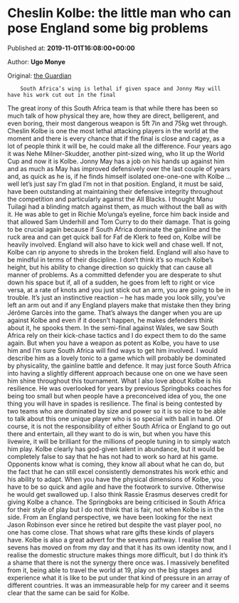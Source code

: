 
# Cheslin Kolbe: the little man who can pose England some big problems

Published at: **2019-11-01T16:08:00+00:00**

Author: **Ugo Monye**

Original: [the Guardian](https://www.theguardian.com/sport/blog/2019/nov/01/cheslin-kolbe-south-africa-world-cup-final)


        South Africa’s wing is lethal if given space and Jonny May will have his work cut out in the final
      
The great irony of this South Africa team is that while there has been so much talk of how physical they are, how they are direct, belligerent, and even boring, their most dangerous weapon is 5ft 7in and 75kg wet through. Cheslin Kolbe is one the most lethal attacking players in the world at the moment and there is every chance that if the final is close and cagey, as a lot of people think it will be, he could make all the difference.
Four years ago it was Nehe Milner-Skudder, another pint-sized wing, who lit up the World Cup and now it is Kolbe. Jonny May has a job on his hands up against him and as much as May has improved defensively over the last couple of years and, as quick as he is, if he finds himself isolated one-one-one with Kolbe … well let’s just say I’m glad I’m not in that position.
England, it must be said, have been outstanding at maintaining their defensive integrity throughout the competition and particularly against the All Blacks. I thought Manu Tuilagi had a blinding match against them, as much without the ball as with it. He was able to get in Richie Mo’unga’s eyeline, force him back inside and that allowed Sam Underhill and Tom Curry to do their damage. That is going to be crucial again because if South Africa dominate the gainline and the ruck area and can get quick ball for Faf de Klerk to feed on, Kolbe will be heavily involved.
England will also have to kick well and chase well. If not, Kolbe can rip anyone to shreds in the broken field. England will also have to be mindful in terms of their discipline. I don’t think it’s so much Kolbe’s height, but his ability to change direction so quickly that can cause all manner of problems. As a committed defender you are desperate to shut down his space but if, all of a sudden, he goes from left to right or vice versa, at a rate of knots and you just stick out an arm, you are going to be in trouble.
It’s just an instinctive reaction – he has made you look silly, you’ve left an arm out and if any England players make that mistake then they bring Jérôme Garcès into the game. That’s always the danger when you are up against Kolbe and even if it doesn’t happen, he makes defenders think about it, he spooks them. In the semi-final against Wales, we saw South Africa rely on their kick-chase tactics and I do expect them to do the same again. But when you have a weapon as potent as Kolbe, you have to use him and I’m sure South Africa will find ways to get him involved.
I would describe him as a lovely tonic to a game which will probably be dominated by physicality, the gainline battle and defence. It may just force South Africa into having a slightly different approach because one on one we have seen him shine throughout this tournament.
What I also love about Kolbe is his resilience. He was overlooked for years by previous Springboks coaches for being too small but when people have a preconceived idea of you, the one thing you will have in spades is resilience.
The final is being contested by two teams who are dominated by size and power so it is so nice to be able to talk about this one unique player who is so special with ball in hand. Of course, it is not the responsibility of either South Africa or England to go out there and entertain, all they want to do is win, but when you have this livewire, it will be brilliant for the millions of people tuning in to simply watch him play.
Kolbe clearly has god-given talent in abundance, but it would be completely false to say that he has not had to work so hard at his game. Opponents know what is coming, they know all about what he can do, but the fact that he can still excel consistently demonstrates his work ethic and his ability to adapt. When you have the physical dimensions of Kolbe, you have to be so quick and agile and have the footwork to survive. Otherwise he would get swallowed up.
I also think Rassie Erasmus deserves credit for giving Kolbe a chance. The Springboks are being criticised in South Africa for their style of play but I do not think that is fair, not when Kolbe is in the side. From an England perspective, we have been looking for the next Jason Robinson ever since he retired but despite the vast player pool, no one has come close. That shows what rare gifts these kinds of players have.
Kolbe is also a great advert for the sevens pathway. I realise that sevens has moved on from my day and that it has its own identity now, and I realise the domestic structure makes things more difficult, but I do think it’s a shame that there is not the synergy there once was. I massively benefited from it, being able to travel the world at 19, play on the big stages and experience what it is like to be put under that kind of pressure in an array of different countries. It was an immeasurable help for my career and it seems clear that the same can be said for Kolbe.
